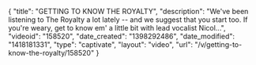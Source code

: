 {
    "title": "GETTING TO KNOW THE ROYALTY",
    "description": "We've been listening to The Royalty a lot lately -- and we suggest that you start too. If you're weary, get to know em' a little bit with lead vocalist Nicol...",
    "videoid": "158520",
    "date_created": "1398292486",
    "date_modified": "1418181331",
    "type": "captivate",
    "layout": "video",
    "url": "\/v\/getting-to-know-the-royalty\/158520"
}